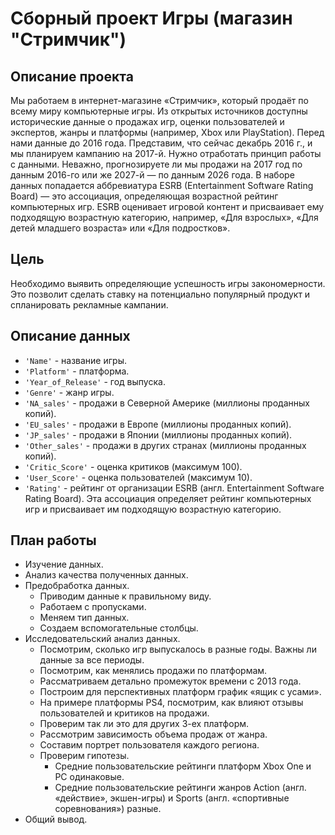 # Сборный проект Игры (магазин "Стримчик")

## Описание проекта
Мы работаем в интернет-магазине «Стримчик», который продаёт по всему миру компьютерные игры. Из открытых источников доступны исторические данные о продажах игр, оценки пользователей и экспертов, жанры и платформы (например, Xbox или PlayStation). 
Перед нами данные до 2016 года. Представим, что сейчас декабрь 2016 г., и мы планируем кампанию на 2017-й. Нужно отработать принцип работы с данными. Неважно, прогнозируете ли мы продажи на 2017 год по данным 2016-го или же 2027-й — по данным 2026 года.
В наборе данных попадается аббревиатура ESRB (Entertainment Software Rating Board) — это ассоциация, определяющая возрастной рейтинг компьютерных игр. ESRB оценивает игровой контент и присваивает ему подходящую возрастную категорию, например, «Для взрослых», «Для детей младшего возраста» или «Для подростков».


## Цель
Необходимо выявить определяющие успешность игры закономерности. Это позволит сделать ставку на потенциально популярный продукт и спланировать рекламные кампании.



## Описание данных
- `'Name'` - название игры.
- `'Platform'` - платформа.
- `'Year_of_Release'` - год выпуска.
- `'Genre'` - жанр игры.
- `'NA_sales'` - продажи в Северной Америке (миллионы проданных копий).
- `'EU_sales'` - продажи в Европе (миллионы проданных копий).
- `'JP_sales'` - продажи в Японии (миллионы проданных копий).
- `'Other_sales'` - продажи в других странах (миллионы проданных копий).
- `'Critic_Score'` - оценка критиков (максимум 100).
- `'User_Score'` - оценка пользователей (максимум 10).
- `'Rating'` - рейтинг от организации ESRB (англ. Entertainment Software Rating Board). Эта ассоциация определяет рейтинг компьютерных игр и присваивает им подходящую возрастную категорию.

## План работы
* Изучение данных.
* Анализ качества полученных данных.
* Предобработка данных.
    * Приводим данные к правильному виду.
    * Работаем с пропусками.
    * Меняем тип данных.
    * Создаем вспомогательные столбцы.
* Исследовательский анализ данных.
    * Посмотрим, сколько игр выпускалось в разные годы. Важны ли данные за все периоды.
    * Посмотрим, как менялись продажи по платформам.
    * Рассматриваем детально промежуток времени с 2013 года.
    * Построим для перспективных платформ график «ящик с усами».
    * На примере платформы PS4, посмотрим, как влияют отзывы пользователей и критиков на продажи.
    * Проверим так ли это для других 3-ех платформ.
    * Рассмотрим зависимость объема продаж от жанра.
    * Составим портрет пользователя каждого региона.
    * Проверим гипотезы.
        * Средние пользовательские рейтинги платформ Xbox One и PC одинаковые.
        * Средние пользовательские рейтинги жанров Action (англ. «действие», экшен-игры) и Sports (англ. «спортивные соревнования») разные.
* Общий вывод.